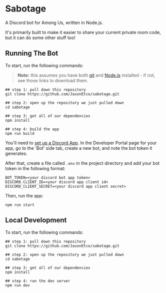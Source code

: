 # Sabotage

A Discord bot for Among Us, written in Node.js.

It's primarily built to make it easier to share your current private room code, but it can do some other stuff too!

## Running The Bot

To start, run the following commands:

> **Note:** this assumes you have both [git](https://git-scm.com/) and [Node.js](https://nodejs.org/en/) installed - if not, see those links to download them.

```
## step 1: pull down this repository
git clone https://github.com/JasonEtco/sabotage.git

## step 2: open up the repository we just pulled down
cd sabotage

## step 3: get all of our dependencies
npm install

## step 4: build the app
npm run build
```

You'll need to [set up a Discord App](https://discord.com/developers/applications). In the Developer Portal page for your app, go to the 'Bot' side tab, create a new bot, and note the bot token it generates.

After that, create a file called `.env` in the project directory and add your bot token in the following format:

```
BOT_TOKEN=<your discord bot app token>
DISCORD_CLIENT_ID=<your discord app client id>
DISCORD_CLIENT_SECRET=<your discord app client secret>
```

Then, run the app:

```
npm run start
```

## Local Development

To start, run the following commands:

```
## step 1: pull down this repository
git clone https://github.com/JasonEtco/sabotage.git

## step 2: open up the repository we just pulled down
cd sabotage

## step 3: get all of our dependencies
npm install

## step 4: run the dev server
npm run dev
```
